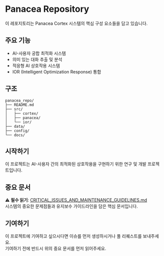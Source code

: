 # Panacea Repository

이 레포지토리는 Panacea Cortex 시스템의 핵심 구성 요소들을 담고 있습니다.

## 주요 기능

- AI-사용자 궁합 최적화 시스템
- 의미 있는 대화 추출 및 분석
- 적응형 AI 상호작용 시스템
- IOR (Intelligent Optimization Response) 통합

## 구조

```
panacea_repo/
├── README.md
├── src/
│   ├── cortex/
│   ├── panacea/
│   └── ior/
├── data/
├── config/
└── docs/
```

## 시작하기

이 프로젝트는 AI-사용자 간의 최적화된 상호작용을 구현하기 위한 연구 및 개발 프로젝트입니다.

## 중요 문서

⚠️ **필수 읽기**: [CRITICAL_ISSUES_AND_MAINTENANCE_GUIDELINES.md](./CRITICAL_ISSUES_AND_MAINTENANCE_GUIDELINES.md)  
시스템의 중요한 문제점들과 유지보수 가이드라인을 담은 핵심 문서입니다.

## 기여하기

이 프로젝트에 기여하고 싶으시다면 이슈를 먼저 생성하시거나 풀 리퀘스트를 보내주세요.  
기여하기 전에 반드시 위의 중요 문서를 먼저 읽어주세요.
